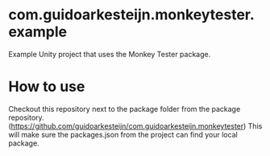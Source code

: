 # com.guidoarkesteijn.monkeytester.example
Example Unity project that uses the Monkey Tester package.

# How to use
Checkout this repository next to the package folder from the package repository. (https://github.com/guidoarkesteijn/com.guidoarkesteijn.monkeytester)
This will make sure the packages.json from the project can find your local package.
